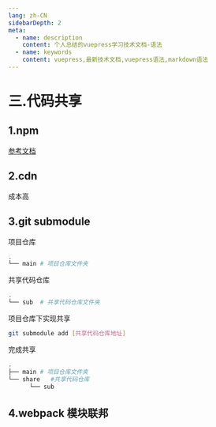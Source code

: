 ```yaml
---
lang: zh-CN
sidebarDepth: 2
meta:
  - name: description
    content: 个人总结的vuepress学习技术文档-语法
  - name: keywords
    content: vuepress,最新技术文档,vuepress语法,markdown语法
---
```


# 三.代码共享

## 1.npm

[参考文档](/web-vue2.x/senior/3.component/13.publish.html)

## 2.cdn

成本高

## 3.git submodule

项目仓库

```sh
.
└── main # 项目仓库文件夹
```

共享代码仓库

```sh
.
└── sub  # 共享代码仓库文件夹
```

项目仓库下实现共享

```sh
git submodule add [共享代码仓库地址]
```

完成共享

```sh
.
├── main # 项目仓库文件夹
└── share   #共享代码仓库
      └── sub
```

## 4.webpack 模块联邦
